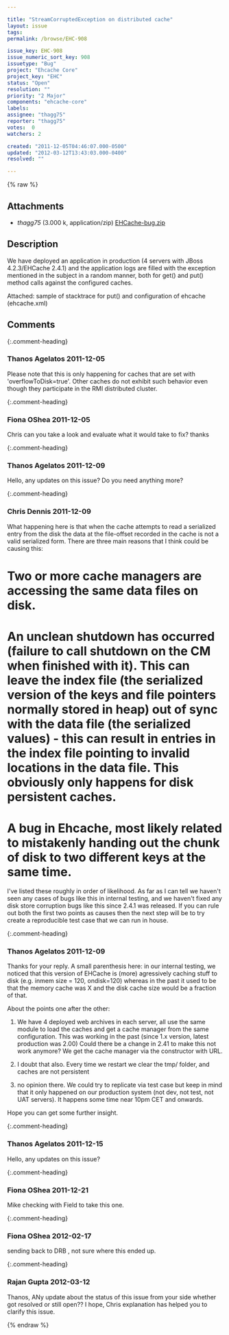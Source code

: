 ```yaml
---

title: "StreamCorruptedException on distributed cache"
layout: issue
tags: 
permalink: /browse/EHC-908

issue_key: EHC-908
issue_numeric_sort_key: 908
issuetype: "Bug"
project: "Ehcache Core"
project_key: "EHC"
status: "Open"
resolution: ""
priority: "2 Major"
components: "ehcache-core"
labels: 
assignee: "thagg75"
reporter: "thagg75"
votes:  0
watchers: 2

created: "2011-12-05T04:46:07.000-0500"
updated: "2012-03-12T13:43:03.000-0400"
resolved: ""

---
```




{% raw %}


## Attachments
  
* <em>thagg75</em> (3.000 k, application/zip) [EHCache-bug.zip](/attachments/EHC/EHC-908/EHCache-bug.zip)
  



## Description

<div markdown="1" class="description">

We have deployed an application in production (4 servers with JBoss 4.2.3/EHCache 2.4.1) and the application logs are filled with the exception mentioned in the subject in a random manner, both for get() and put() method calls against the configured caches.

Attached: sample of stacktrace for put() and configuration of ehcache (ehcache.xml)

</div>

## Comments


{:.comment-heading}
### **Thanos Agelatos** <span class="date">2011-12-05</span>

<div markdown="1" class="comment">

Please note that this is only happening for caches that are set with 'overflowToDisk=true'. Other caches do not exhibit such behavior even though they participate in the RMI distributed cluster.


</div>


{:.comment-heading}
### **Fiona OShea** <span class="date">2011-12-05</span>

<div markdown="1" class="comment">

Chris can you take a look and evaluate what it would take to fix?
thanks


</div>


{:.comment-heading}
### **Thanos Agelatos** <span class="date">2011-12-09</span>

<div markdown="1" class="comment">

Hello, any updates on this issue? Do you need anything more?

</div>


{:.comment-heading}
### **Chris Dennis** <span class="date">2011-12-09</span>

<div markdown="1" class="comment">

What happening here is that when the cache attempts to read a serialized entry from the disk the data at the file-offset recorded in the cache is not a valid serialized form.  There are three main reasons that I think could be causing this:
# Two or more cache managers are accessing the same data files on disk.
# An unclean shutdown has occurred (failure to call shutdown on the CM when finished with it).  This can leave the index file (the serialized version of the keys and file pointers normally stored in heap) out of sync with the data file (the serialized values) - this can result in entries in the index file pointing to invalid locations in the data file.  This obviously only happens for disk persistent caches.
# A bug in Ehcache, most likely related to mistakenly handing out the chunk of disk to two different keys at the same time.

I've listed these roughly in order of likelihood.  As far as I can tell we haven't seen any cases of bugs like this in internal testing, and we haven't fixed any disk store corruption bugs like this since 2.4.1 was released.  If you can rule out both the first two points as causes then the next step will be to try create a reproducible test case that we can run in house.

</div>


{:.comment-heading}
### **Thanos Agelatos** <span class="date">2011-12-09</span>

<div markdown="1" class="comment">

Thanks for your reply. A small parenthesis here: in our internal testing, we noticed that this version of EHCache is (more) agressively caching stuff to disk (e.g. inmem size = 120, ondisk=120) whereas in the past it used to be that the memory cache was X and the disk cache size would be a fraction of that.

About the points one after the other:

1. We have 4 deployed web archives in each server, all use the same module to load the caches and get a cache manager from the same configuration. This was working in the past (since 1.x version, latest production was 2.00) Could there be a change in 2.41 to make this not work anymore? We get the cache manager via the constructor with URL.

2. I doubt that also. Every time we restart we clear the tmp/ folder, and caches are not persistent

3. no opinion there. We could try to replicate via test case but keep in mind that it only happened on our production system (not dev, not test, not UAT servers). It happens some time near 10pm CET and onwards.

Hope you can get some further insight. 

</div>


{:.comment-heading}
### **Thanos Agelatos** <span class="date">2011-12-15</span>

<div markdown="1" class="comment">

Hello, any updates on this issue?

</div>


{:.comment-heading}
### **Fiona OShea** <span class="date">2011-12-21</span>

<div markdown="1" class="comment">

Mike checking with Field to take this one.

</div>


{:.comment-heading}
### **Fiona OShea** <span class="date">2012-02-17</span>

<div markdown="1" class="comment">

sending back to DRB , not sure where this ended up.

</div>


{:.comment-heading}
### **Rajan Gupta** <span class="date">2012-03-12</span>

<div markdown="1" class="comment">

Thanos,
ANy update about the status of this issue from your side whether got resolved or still open??
I hope, Chris explanation has helped you to clarify this issue.


</div>



{% endraw %}
